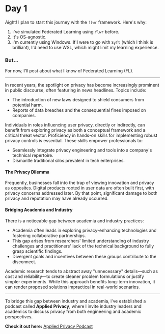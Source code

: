 # Day 1

Aight! I plan to start this journey with the `flwr` framework. Here's why:

1. I've simulated Federated Learning using `flwr` before.
2. It's OS-agnostic.
3. I'm currently using Windows. If I were to go with `Syft` (which I think is brilliant), I'd need to use WSL, which might limit my learning experience.

### But...

For now, I'll post about what I know of Federated Learning (FL).

---

In recent years, the spotlight on privacy has become increasingly prominent in public discourse, often featuring in news headlines. Topics include:

- The introduction of new laws designed to shield consumers from potential harm.
- Reports of data breaches and the consequential fines imposed on companies.

Individuals in roles influencing user privacy, directly or indirectly, can benefit from exploring privacy as both a conceptual framework and a critical threat vector. Proficiency in hands-on skills for implementing robust privacy controls is essential. These skills empower professionals to:

- Seamlessly integrate privacy engineering and tools into a company's technical repertoire.
- Dismantle traditional silos prevalent in tech enterprises.

#### The Privacy Dilemma

Frequently, businesses fall into the trap of viewing innovation and privacy as opposites. Digital products rooted in user data are often built first, with privacy concerns addressed later. By that point, significant damage to both privacy and reputation may have already occurred.

#### Bridging Academia and Industry

There is a noticeable gap between academia and industry practices:

- Academia often leads in exploring privacy-enhancing technologies and fostering collaborative partnerships.
- This gap arises from researchers' limited understanding of industry challenges and practitioners' lack of the technical background to fully grasp scientific findings.
- Divergent goals and incentives between these groups contribute to the disconnect.

Academic research tends to abstract away "unnecessary" details—such as cost and reliability—to create cleaner problem formulations or justify simpler experiments. While this approach benefits long-term innovation, it can render proposed solutions impractical in real-world scenarios.

---

To bridge this gap between industry and academia, I've established a podcast called **Applied Privacy**, where I invite industry leaders and academics to discuss privacy from both engineering and academic perspectives.

**Check it out here:** [Applied Privacy Podcast](https://www.youtube.com/watch?v=cZsRlcJSYgI&list=PL96YYnJMk5eaH26qgcWkBfQtcbdJc-Vl4)
